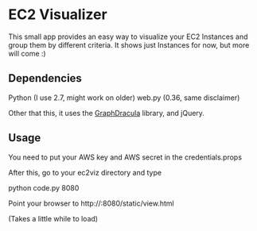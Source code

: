 EC2 Visualizer
========================

This small app provides an easy way to visualize your EC2 Instances and group them by different criteria.
It shows just Instances for now, but more will come :)

Dependencies
------------

Python (I use 2.7, might work on older)
web.py (0.36, same disclaimer)

Other that this, it uses the [GraphDracula](http://www.graphdracula.net/) library, and jQuery.

Usage
-----

You need to put your AWS key and AWS secret in the credentials.props

After this, go to your ec2viz directory and type

python code.py 8080

Point your browser to http://<your ip>:8080/static/view.html

(Takes a little while to load)

